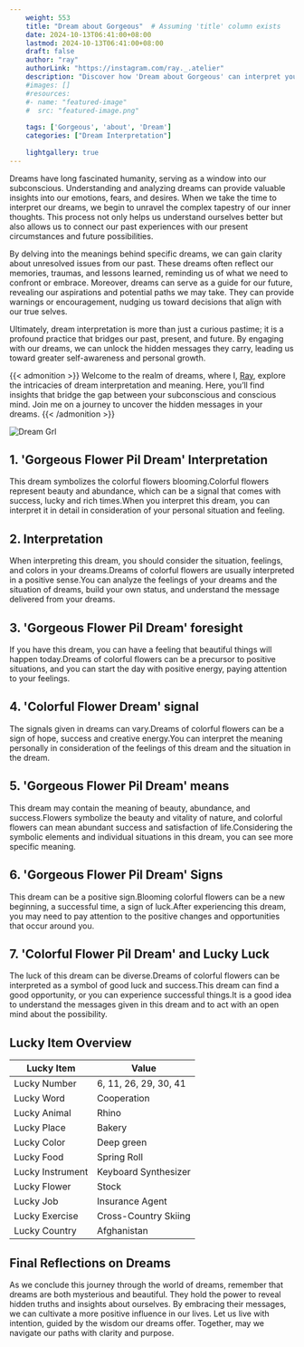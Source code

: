 ```yaml
---
    weight: 553
    title: "Dream about Gorgeous"  # Assuming 'title' column exists
    date: 2024-10-13T06:41:00+08:00
    lastmod: 2024-10-13T06:41:00+08:00
    draft: false
    author: "ray"
    authorLink: "https://instagram.com/ray._.atelier"
    description: "Discover how 'Dream about Gorgeous' can interpret your future and uncover its significant meanings in your life."
    #images: []
    #resources:
    #- name: "featured-image"
    #  src: "featured-image.png"
    
    tags: ['Gorgeous', 'about', 'Dream']
    categories: ["Dream Interpretation"]
    
    lightgallery: true
---
```

    
Dreams have long fascinated humanity, serving as a window into our subconscious. Understanding and analyzing dreams can provide valuable insights into our emotions, fears, and desires. When we take the time to interpret our dreams, we begin to unravel the complex tapestry of our inner thoughts. This process not only helps us understand ourselves better but also allows us to connect our past experiences with our present circumstances and future possibilities.

By delving into the meanings behind specific dreams, we can gain clarity about unresolved issues from our past. These dreams often reflect our memories, traumas, and lessons learned, reminding us of what we need to confront or embrace. Moreover, dreams can serve as a guide for our future, revealing our aspirations and potential paths we may take. They can provide warnings or encouragement, nudging us toward decisions that align with our true selves.

Ultimately, dream interpretation is more than just a curious pastime; it is a profound practice that bridges our past, present, and future. By engaging with our dreams, we can unlock the hidden messages they carry, leading us toward greater self-awareness and personal growth.

{{< admonition >}}
Welcome to the realm of dreams, where I, [Ray](https://instagram.com/ray._.atelier), explore the intricacies of dream interpretation and meaning. Here, you’ll find insights that bridge the gap between your subconscious and conscious mind. Join me on a journey to uncover the hidden messages in your dreams.
{{< /admonition >}}

![Dream Grl](https://cdn.pixabay.com/photo/2017/11/02/03/35/gothic-2910057_1280.jpg "Dream Grl")

## 1. 'Gorgeous Flower Pil Dream' Interpretation
This dream symbolizes the colorful flowers blooming.Colorful flowers represent beauty and abundance, which can be a signal that comes with success, lucky and rich times.When you interpret this dream, you can interpret it in detail in consideration of your personal situation and feeling.

## 2. Interpretation
When interpreting this dream, you should consider the situation, feelings, and colors in your dreams.Dreams of colorful flowers are usually interpreted in a positive sense.You can analyze the feelings of your dreams and the situation of dreams, build your own status, and understand the message delivered from your dreams.

## 3. 'Gorgeous Flower Pil Dream' foresight
If you have this dream, you can have a feeling that beautiful things will happen today.Dreams of colorful flowers can be a precursor to positive situations, and you can start the day with positive energy, paying attention to your feelings.

## 4. 'Colorful Flower Dream' signal
The signals given in dreams can vary.Dreams of colorful flowers can be a sign of hope, success and creative energy.You can interpret the meaning personally in consideration of the feelings of this dream and the situation in the dream.

## 5. 'Gorgeous Flower Pil Dream' means
This dream may contain the meaning of beauty, abundance, and success.Flowers symbolize the beauty and vitality of nature, and colorful flowers can mean abundant success and satisfaction of life.Considering the symbolic elements and individual situations in this dream, you can see more specific meaning.

## 6. 'Gorgeous Flower Pil Dream' Signs
This dream can be a positive sign.Blooming colorful flowers can be a new beginning, a successful time, a sign of luck.After experiencing this dream, you may need to pay attention to the positive changes and opportunities that occur around you.

## 7. 'Colorful Flower Pil Dream' and Lucky Luck
The luck of this dream can be diverse.Dreams of colorful flowers can be interpreted as a symbol of good luck and success.This dream can find a good opportunity, or you can experience successful things.It is a good idea to understand the messages given in this dream and to act with an open mind about the possibility.

## Lucky Item Overview
| Lucky Item          | Value              |
|---------------|--------------------|
| Lucky Number        | 6, 11, 26, 29, 30, 41  |
| Lucky Word          | Cooperation |
| Lucky Animal        | Rhino |
| Lucky Place         | Bakery     |
| Lucky Color         | Deep green     |
| Lucky Food          | Spring Roll      |
| Lucky Instrument    | Keyboard Synthesizer |
| Lucky Flower        | Stock    |
| Lucky Job           | Insurance Agent       |
| Lucky Exercise      | Cross-Country Skiing  |
| Lucky Country       | Afghanistan    |


##  Final Reflections on Dreams

As we conclude this journey through the world of dreams, remember that dreams are both mysterious and beautiful. They hold the power to reveal hidden truths and insights about ourselves. By embracing their messages, we can cultivate a more positive influence in our lives. Let us live with intention, guided by the wisdom our dreams offer. Together, may we navigate our paths with clarity and purpose.
